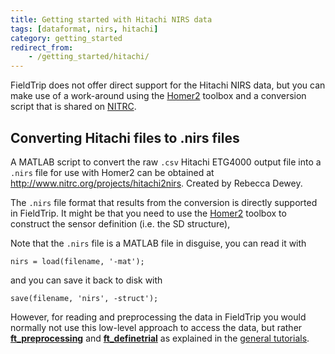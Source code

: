 ```yaml
---
title: Getting started with Hitachi NIRS data
tags: [dataformat, nirs, hitachi]
category: getting_started
redirect_from:
    - /getting_started/hitachi/
---
```


FieldTrip does not offer direct support for the Hitachi NIRS data, but you can make use of a work-around using the [Homer2](https://www.nitrc.org/projects/homer2) toolbox and a conversion script that is shared on [NITRC](https://www.nitrc.org).

## Converting Hitachi files to .nirs files

A MATLAB script to convert the raw `.csv` Hitachi ETG4000 output file into a `.nirs` file for use with Homer2 can be obtained at <http://www.nitrc.org/projects/hitachi2nirs>. Created by Rebecca Dewey.

The `.nirs` file format that results from the conversion is directly supported in FieldTrip. It might be that you need to use the [Homer2](https://www.nitrc.org/projects/homer2) toolbox to construct the sensor definition (i.e. the SD structure),

Note that the `.nirs` file is a MATLAB file in disguise, you can read it with

    nirs = load(filename, '-mat');
    
and you can save it back to disk with
    
    save(filename, 'nirs', -struct');

However, for reading and preprocessing the data in FieldTrip you would normally not use this low-level approach to access the data, but rather **[ft_preprocessing](/reference/ft_preprocessing)** and **[ft_definetrial](/reference/ft_definetrial)** as explained in the [general tutorials](/tutorial).
